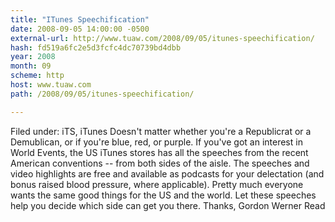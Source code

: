 ```yaml
---
title: "ITunes Speechification"
date: 2008-09-05 14:00:00 -0500
external-url: http://www.tuaw.com/2008/09/05/itunes-speechification/
hash: fd519a6fc2e5d3fcfc4dc70739bd4dbb
year: 2008
month: 09
scheme: http
host: www.tuaw.com
path: /2008/09/05/itunes-speechification/

---
```


Filed under: iTS, iTunes
Doesn't matter whether you're a Republicrat or a Demublican, or if you're blue, red, or purple. If you've got an interest in World Events, the US iTunes stores has all the speeches from the recent American conventions -- from both sides of the aisle.
 The speeches and video highlights are free and available as podcasts for your delectation (and bonus raised blood pressure, where applicable).
Pretty much everyone wants the same good things for the US and the world. Let these speeches help you decide which side can get you there.
 Thanks, Gordon Werner
Read
